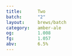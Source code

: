 ```yaml
---
title:      Two
batch:      "2"
layout:     brews/batch
category:   amber-ale
og:         1.008
fg:         1.057
abv:        6.5%
---
```

